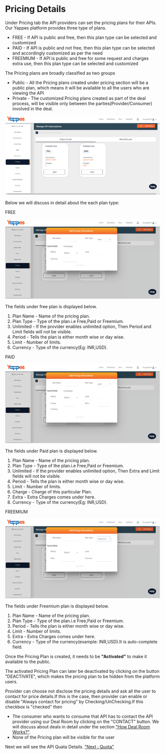 Pricing Details
===============

Under Pricing tab the API providers can set the pricing plans for their
APIs. Our Yappes platform provides three type of plans.

-   FREE - If API is public and free, then this plan type can be
    selected and customized
-   PAID - If API is public and not free, then this plan type can be
    selected and accordingly customized as per the need
-   FREEMIUM - If API is public and free for some request and charges
    extra use, then this plan type can be selected and customized

The Pricing plans are broadly classified as two groups

-   Public - All the Pricing plans created under pricing section will be
    a public plan, which means it will be available to all the users who
    are viewing the API
-   Private - The customized Pricing plans created as part of the deal
    process, will be visible only between the parties(Provider/Consumer)
    involved in the deal.

![](images/existing_api/existing_api_pricing_01.png)

Below we will discuss in detail about the each plan type:

FREE

![](images/existing_api/existing_api_pricing_free_02.png)

The fields under free plan is displayed below.

1.  Plan Name - Name of the pricing plan.
2.  Plan Type - Type of the plan.i.e Free,Paid or Freemium.
3.  Unlimited - If the provider enables unlimited option, Then Period
    and Limit fields will not be visible.
4.  Period - Tells the plan is either month wise or day wise.
5.  Limit - Number of limits.
6.  Currency - Type of the currency(Eg: INR,USD).

PAID

![](images/existing_api/existing_api_pricing_paid_03.png)

The fields under Paid plan is displayed below.

1.  Plan Name - Name of the pricing plan.
2.  Plan Type - Type of the plan.i.e Free,Paid or Freemium.
3.  Unlimited - If the provider enables unlimited option, Then Extra and
    Limit fields will not be visible.
4.  Period - Tells the plan is either month wise or day wise.
5.  Limit - Number of limits.
6.  Charge - Charge of this particular Plan.
7.  Extra - Extra Charges comes under here.
8.  Currency - Type of the currency(Eg: INR,USD).

FREEMIUM

![](images/existing_api/existing_api_pricing_freemium_04.png)

The fields under Freemium plan is displayed below.

1.  Plan Name - Name of the pricing plan.
2.  Plan Type - Type of the plan.i.e Free,Paid or Freemium.
3.  Period - Tells the plan is either month wise or day wise.
4.  Limit - Number of limits.
5.  Extra - Extra Charges comes under here.
6.  Currency - Type of the currency(example: INR,USD).It is
    auto-complete field.

Once the Pricing Plan is created, it needs to be **"Activated"** to make
it available to the public.

The activated Pricing Plan can later be deactivated by clicking on the
button "DEACTIVATE", which makes the pricing plan to be hidden from the
platform users.

Provider can choose not disclose the pricing details and ask all the
user to contact for price details.If this is the case, then provider can
enable or disable "Always contact for pricing" by Checking/UnChecking.If
this checkbox is "checked" then

-   The consumer who wants to consume that API has to contact the API
    provider using our Deal Room by clicking on the "CONTACT" button. We
    will discuss about deals in detail under the section ["How Deal Room
    Works?"](managedeals).
-   None of the Pricing plan will be visible for the user

Next we will see the API Quata Details. ["Next : Quota"](Quota)
